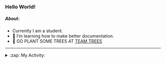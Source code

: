 ### Hello World!

##### About:
- Currently I am a student.
- 🌱 I’m learning how to make better documentation.
- 🌱 GO PLANT SOME TREES AT [TEAM TREES](https://teamtrees.org/)

---
<details>
  <summary>:zap: My Activity:</summary>
  
<!--START_SECTION:waka-->
![Code Time](http://img.shields.io/badge/Code%20Time-1%2C132%20hrs%204%20mins-blue)

**I'm a Night 🦉** 

```text
🌞 Morning                1182 commits        ██░░░░░░░░░░░░░░░░░░░░░░░   08.49 % 
🌆 Daytime                5138 commits        █████████░░░░░░░░░░░░░░░░   36.91 % 
🌃 Evening                3984 commits        ███████░░░░░░░░░░░░░░░░░░   28.62 % 
🌙 Night                  3618 commits        ██████░░░░░░░░░░░░░░░░░░░   25.99 % 
```
📅 **I'm Most Productive on Wednesday** 

```text
Monday                   2166 commits        ████░░░░░░░░░░░░░░░░░░░░░   15.56 % 
Tuesday                  1739 commits        ███░░░░░░░░░░░░░░░░░░░░░░   12.49 % 
Wednesday                3263 commits        ██████░░░░░░░░░░░░░░░░░░░   23.44 % 
Thursday                 1619 commits        ███░░░░░░░░░░░░░░░░░░░░░░   11.63 % 
Friday                   1341 commits        ██░░░░░░░░░░░░░░░░░░░░░░░   09.63 % 
Saturday                 1270 commits        ██░░░░░░░░░░░░░░░░░░░░░░░   09.12 % 
Sunday                   2524 commits        █████░░░░░░░░░░░░░░░░░░░░   18.13 % 
```


📊 **This Week I Spent My Time On** 

```text
🔥 Editors: 
VS Code                  1 hr 12 mins        █████████████████████████   100.00 % 

🐱‍💻 Projects: 
praise                   52 mins             ██████████████████░░░░░░░   72.68 % 
discord-bot              19 mins             ███████░░░░░░░░░░░░░░░░░░   27.32 % 
```


 Last Updated on 04/06/2023 19:07:15 UTC
<!--END_SECTION:waka-->
</details>
